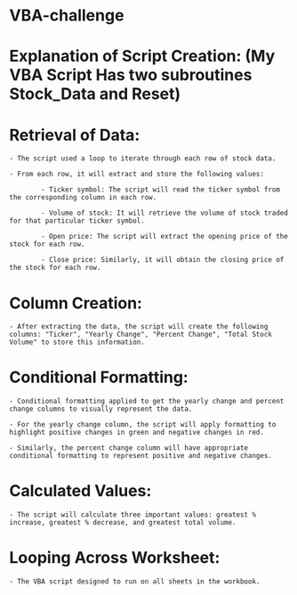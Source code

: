 # VBA-challenge

# Explanation of Script Creation: (My VBA Script Has two subroutines Stock_Data and Reset)

# Retrieval of Data:

    - The script used a loop to iterate through each row of stock data.

    - From each row, it will extract and store the following values:

            - Ticker symbol: The script will read the ticker symbol from the corresponding column in each row.

            - Volume of stock: It will retrieve the volume of stock traded for that particular ticker symbol.

            - Open price: The script will extract the opening price of the stock for each row.

            - Close price: Similarly, it will obtain the closing price of the stock for each row.

# Column Creation:

    - After extracting the data, the script will create the following columns: "Ticker", "Yearly Change", "Percent Change", "Total Stock Volume" to store this information.

# Conditional Formatting:

    - Conditional formatting applied to get the yearly change and percent change columns to visually represent the data.

    - For the yearly change column, the script will apply formatting to highlight positive changes in green and negative changes in red.

    - Similarly, the percent change column will have appropriate conditional formatting to represent positive and negative changes.

# Calculated Values:

    - The script will calculate three important values: greatest % increase, greatest % decrease, and greatest total volume.

# Looping Across Worksheet:

    - The VBA script designed to run on all sheets in the workbook.
